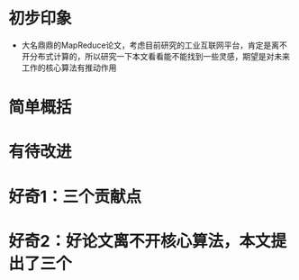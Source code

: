 # 初步印象
- 大名鼎鼎的MapReduce论文，考虑目前研究的工业互联网平台，肯定是离不开分布式计算的，所以研究一下本文看看能不能找到一些灵感，期望是对未来工作的核心算法有推动作用

# 简单概括

# 有待改进

# 好奇1：三个贡献点

# 好奇2：好论文离不开核心算法，本文提出了三个


